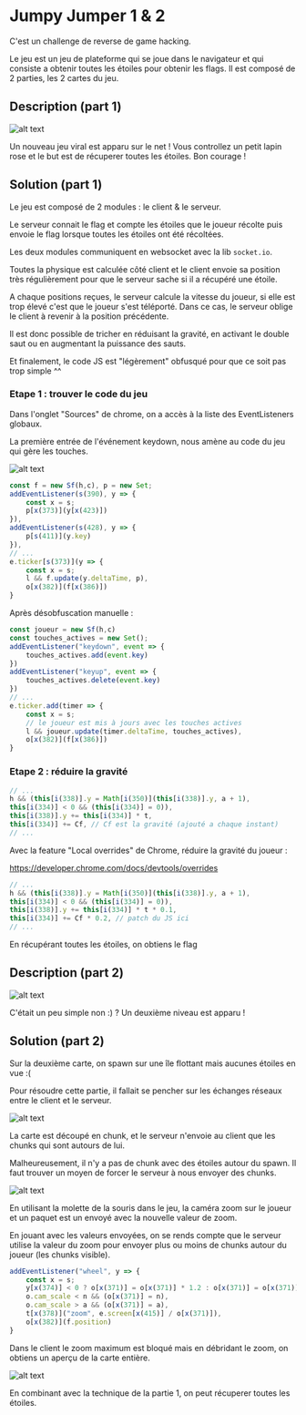 # Jumpy Jumper 1 & 2

C'est un challenge de reverse de game hacking.

Le jeu est un jeu de plateforme qui se joue dans le navigateur et qui consiste a obtenir toutes les étoiles pour obtenir les flags.
Il est composé de 2 parties, les 2 cartes du jeu.

## Description (part 1)

![alt text](resources/part1.png)

Un nouveau jeu viral est apparu sur le net ! Vous controllez un petit lapin rose et le but est de récuperer toutes les étoiles. Bon courage !

## Solution (part 1)

Le jeu est composé de 2 modules : le client & le serveur.

Le serveur connait le flag et compte les étoiles que le joueur récolte puis envoie le flag lorsque toutes les étoiles ont été récoltées.

Les deux modules communiquent en websocket avec la lib `socket.io`.

Toutes la physique est calculée côté client et le client envoie sa position très régulièrement pour que le serveur sache si il a récupéré une étoile.

A chaque positions reçues, le serveur calcule la vitesse du joueur, si elle est trop élevé c'est que le joueur s'est téléporté. Dans ce cas, le serveur oblige le client à revenir à la position précédente.

Il est donc possible de tricher en réduisant la gravité, en activant le double saut ou en augmentant la puissance des sauts.

Et finalement, le code JS est "légèrement" obfusqué pour que ce soit pas trop simple ^^

### Etape 1 : trouver le code du jeu

Dans l'onglet "Sources" de chrome, on a accès à la liste des EventListeners globaux.

La première entrée de l'événement keydown, nous amène au code du jeu qui gère les touches.

![alt text](resources/chrome_global_events.png)


```js
const f = new Sf(h,c), p = new Set;
addEventListener(s(390), y => {
    const x = s;
    p[x(373)](y[x(423)])
}),
addEventListener(s(428), y => {
    p[s(411)](y.key)
}),
// ...
e.ticker[s(373)](y => {
    const x = s;
    l && f.update(y.deltaTime, p),
    o[x(382)](f[x(386)])
}
```

Après désobfuscation manuelle :

```js
const joueur = new Sf(h,c)
const touches_actives = new Set();
addEventListener("keydown", event => {
    touches_actives.add(event.key)
})
addEventListener("keyup", event => {
    touches_actives.delete(event.key)
})
// ...
e.ticker.add(timer => {
    const x = s;
    // le joueur est mis à jours avec les touches actives
    l && joueur.update(timer.deltaTime, touches_actives),
    o[x(382)](f[x(386)])
}
```

### Etape 2 : réduire la gravité

```js
// ...
h && (this[i(338)].y = Math[i(350)](this[i(338)].y, a + 1),
this[i(334)] < 0 && (this[i(334)] = 0)),
this[i(338)].y += this[i(334)] * t,
this[i(334)] += Cf, // Cf est la gravité (ajouté a chaque instant)
// ...
```

Avec la feature "Local overrides" de Chrome, réduire la gravité du joueur :

https://developer.chrome.com/docs/devtools/overrides

```js
// ...
h && (this[i(338)].y = Math[i(350)](this[i(338)].y, a + 1),
this[i(334)] < 0 && (this[i(334)] = 0)),
this[i(338)].y += this[i(334)] * t * 0.1,
this[i(334)] += Cf * 0.2, // patch du JS ici
// ...
```

En récupérant toutes les étoiles, on obtiens le flag

## Description (part 2)

![alt text](resources/part2.png)

C'était un peu simple non :) ? Un deuxième niveau est apparu ! 

## Solution (part 2)

Sur la deuxième carte, on spawn sur une île flottant mais aucunes étoiles en vue :(

Pour résoudre cette partie, il fallait se pencher sur les échanges réseaux entre le client et le serveur.

![alt text](resources/network.png)

La carte est découpé en chunk, et le serveur n'envoie au client que les chunks qui sont autours de lui.

Malheureusement, il n'y a pas de chunk avec des étoiles autour du spawn. Il faut trouver un moyen de forcer le serveur à nous envoyer des chunks.

![alt text](resources/scroll.png)

En utilisant la molette de la souris dans le jeu, la caméra zoom sur le joueur et un paquet est un envoyé avec la nouvelle valeur de zoom.

En jouant avec les valeurs envoyées, on se rends compte que le serveur utilise la valeur du zoom pour envoyer plus ou moins de chunks autour du joueur (les chunks visible).

```js
addEventListener("wheel", y => {
    const x = s;
    y[x(374)] < 0 ? o[x(371)] = o[x(371)] * 1.2 : o[x(371)] = o[x(371)] * .8,
    o.cam_scale < n && (o[x(371)] = n),
    o.cam_scale > a && (o[x(371)] = a),
    t[x(378)]("zoom", e.screen[x(415)] / o[x(371)]),
    o[x(382)](f.position)
}
```

Dans le client le zoom maximum est bloqué mais en débridant le zoom, on obtiens un aperçu de la carte entière.

![alt text](resources/map.png)

En combinant avec la technique de la partie 1, on peut récuperer toutes les étoiles.

